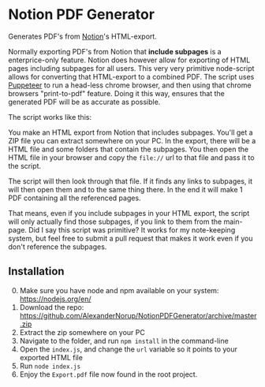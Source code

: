 # Notion PDF Generator
Generates PDF's from [Notion](https://www.notion.so/)'s HTML-export.

Normally exporting PDF's from Notion that **include subpages** is a enterprice-only feature. Notion does however allow for exporting of HTML pages including subpages for all users.
This very very primitive node-script allows for converting that HTML-export to a combined PDF.
The script uses [Puppeteer](https://github.com/puppeteer/puppeteer) to run a head-less chrome browser, and then using that chrome browsers "print-to-pdf" feature. Doing it this way, ensures that the generated PDF will be as accurate as possible.

The script works like this:

You make an HTML export from Notion that includes subpages. You'll get a ZIP file you can extract somewhere on your PC.
In the export, there will be a HTML file and some folders that contain the subpages. You then open the HTML file in your browser and copy the `file://` url to that file and pass it to the script.

The script will then look through that file. If it finds any links to subpages, it will then open them and to the same thing there.
In the end it will make 1 PDF containing all the referenced pages. 

That means, even if you include subpages in your HTML export, the script will only actually find those subpages, if you link to them from the main-page. Did I say this script was primitive?
It works for my note-keeping system, but feel free to submit a pull request that makes it work even if you don't reference the subpages.

## Installation
0. Make sure you have node and npm available on your system: https://nodejs.org/en/ 
1. Download the repo: https://github.com/AlexanderNorup/NotionPDFGenerator/archive/master.zip
2. Extract the zip somewhere on your PC
3. Navigate to the folder, and run `npm install` in the command-line
4. Open the `index.js`, and change the `url` variable so it points to your exported HTML file
5. Run `node index.js`
6. Enjoy the `Export.pdf` file now found in the root project.
